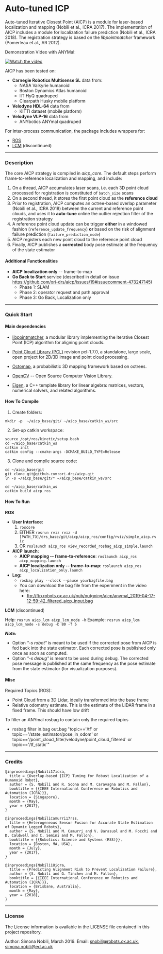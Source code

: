 # Auto-tuned ICP

Auto-tuned Iterative Closest Point \(AICP\) is a module for laser-based localization and mapping \(Nobili et al., ICRA 2017\). The implementation of AICP includes a module for localization failure prediction \(Nobili et al., ICRA 2018\).
The registration strategy is based on the *libpointmatcher* framework \(Pomerleau et al., AR 2012\).

Demonstration Video with ANYMal:

[![Watch the video](https://img.youtube.com/vi/9XMpm4VTBxU/maxresdefault.jpg)](https://youtu.be/9XMpm4VTBxU)



AICP has been tested on:

- **Carnegie Robotics Multisense SL** data from:
    - NASA Valkyrie humanoid
    - Boston Dynamics Atlas humanoid
    - IIT HyQ quadruped
    - Clearpath Husky mobile platform
- **Velodyne HDL-64** data from
    - KITTI dataset (mobile platform)
- **Velodyne VLP-16** data from
    - ANYbotics ANYmal quadruped

For inter-process communication, the package includes wrappers for:

 - [ROS](http://wiki.ros.org/ROS/Introduction)
 - [LCM](https://lcm-proj.github.io/) (discontinued)


***

### Description

The core AICP strategy is compiled in *aicp_core*.
The default steps perform frame-to-reference localization and mapping, and include:

1. On a thread, AICP accumulates laser scans, i.e. each 3D point cloud processed for registration is constituted of `batch_size` scans
2. On a second thread, it stores the first point  cloud as the **reference cloud**
3. Prior to registration, AICP computes an octree-based overlap parameter \(Nobili et al., ICRA 2018\) between the current and reference point clouds, and uses it to **auto-tune** online the outlier rejection filter of the registration strategy
4. A reference point cloud update can be trigger **either** in a windowed fashion (`reference_update_frequency`) **or** based on the risk of alignment failure prediction (`failure_prediction_mode`)
5. AICP registers  each new point cloud to the reference point cloud
6. Finally, AICP publishes a **corrected** body pose estimate at the frequency of the state estimator

#### Additional Functionalities

- **AICP localization only** -- frame-to-map
- **Go Back to Start** service (described in detail on issue https://github.com/ori-drs/aicp/issues/19#issuecomment-473247145)
    - Phase 1: SLAM
    - Phase 2: operator request and path approval
    - Phase 3: Go Back, Localization only

***

### Quick Start

#### Main dependencies

* [libpointmatcher](https://github.com/ethz-asl/libpointmatcher.git), a modular library implementing the Iterative Closest Point \(ICP\) algorithm for aligning point clouds.

* [Point Cloud Library \(PCL\)](https://github.com/pointcloudlibrary/pcl) revision pcl-1.7.0, a standalone, large scale, open project for 2D/3D image and point cloud processing.

* [Octomap](https://github.com/OctoMap/octomap.git), a probabilistic 3D mapping framework based on octrees.

* [OpenCV](https://opencv.org/) -- Open Source Computer Vision Library.

* [Eigen](https://eigen.tuxfamily.org/dox-devel/index.html), a C++ template library for linear algebra: matrices, vectors, numerical solvers, and related algorithms.

#### How To Compile

1. Create folders:

```
mkdir -p  ~/aicp_base/git/ ~/aicp_base/catkin_ws/src
```

2. Set-up catkin workspace:

```
source /opt/ros/kinetic/setup.bash
cd ~/aicp_base/catkin_ws
catkin init
catkin config --cmake-args -DCMAKE_BUILD_TYPE=Release
```

3. Clone and compile source code:

```
cd ~/aicp_base/git
git clone git@github.com:ori-drs/aicp.git
ln -s ~/aicp_base/git/* ~/aicp_base/catkin_ws/src

cd ~/aicp_base/catkin_ws
catkin build aicp_ros
```

#### How To Run

**ROS**

- **User Interface:**
    1. `roscore`
    2. EITHER `rosrun rviz rviz -d [PATH_TO]/drs_base/git/aicp/aicp_ros/config/rviz/simple_aicp.rviz`
    3. OR `roslaunch aicp_ros view_recorded_rosbag_aicp_simple.launch`
- **AICP launch:**
    - **AICP mapping -- frame-to-reference**: `roslaunch aicp_ros aicp_mapping.launch`
    - **AICP localization only -- frame-to-map**: `roslaunch aicp_ros aicp_localization_only.launch`
- **Log:**
    - `rosbag play --clock --pause yourbagfile.bag`
    - You can download the bag file from the experiment in the video here:
      - ftp://ftp.robots.ox.ac.uk/pub/outgoing/aicp/anymal_2019-04-17-12-59-42_filtered_aicp_input.bag



**LCM** (discontinued)

Help: `rosrun aicp_lcm aicp_lcm_node -h`
Example: `rosrun aicp_lcm aicp_lcm_node -s debug -b 80 -f 5`

***Note:***

* Option _"-s robot"_ is meant to be used if the corrected pose from AICP is fed back into the state estimator. Each corrected pose is published only once as soon as computed.
* Option _"-s debug"_ is meant to be used during debug. The corrected pose message is published at the same frequency as the pose estimate from the state estimator \(for visualization purposes\).


#### Misc

Required Topics (ROS):

* Point Cloud from a 3D Lidar, ideally transformed into the base frame
* Relative odometry estimate. This is the estimate of the LIDAR frame in a fixed frame. This should have low drift

To filter an ANYmal rosbag to contain only the required topics

* rosbag filter in.bag out.bag "topic=='/tf' or topic=='/state_estimator/pose_in_odom' or topic=='/point_cloud_filter/velodyne/point_cloud_filtered' or topic=='/tf_static'"


***

### Credits

```
@inproceedings{Nobili17icra,
  title = {Overlap-based {ICP} Tuning for Robust Localization of a Humanoid Robot},
  author = {S. Nobili and R. Scona and M. Caravagna and M. Fallon},
  booktitle = {{IEEE International Conference on Robotics and Automation (ICRA)}},
  location = {Singapore},
  month = {May},
  year = {2017},
}
```

```
@inproceedings{NobiliCamurri17rss,
  title = {Heterogeneous Sensor Fusion for Accurate State Estimation of Dynamic Legged Robots},
  author = {S. Nobili and M. Camurri and V. Barasuol and M. Focchi and D. Caldwell and C. Semini and M. Fallon},
  booktitle = {{Robotics: Science and Systems (RSS)}},
  location = {Boston, MA, USA},
  month = {July},
  year = {2017},
}
```

```
@inproceedings{Nobili18icra,
  title = {Predicting Alignment Risk to Prevent Localization Failure},
  author = {S. Nobili and G. Tinchev and M. Fallon},
  booktitle = {{IEEE International Conference on Robotics and Automation (ICRA)}},
  location = {Brisbane, Australia},
  month = {May},
  year = {2018},
}
```
***

### License

The License information is available in the LICENSE file contained in this project repository.

Author: Simona Nobili, March 2019.
Email: snobili@robots.ox.ac.uk, simona.nobili@ed.ac.uk

